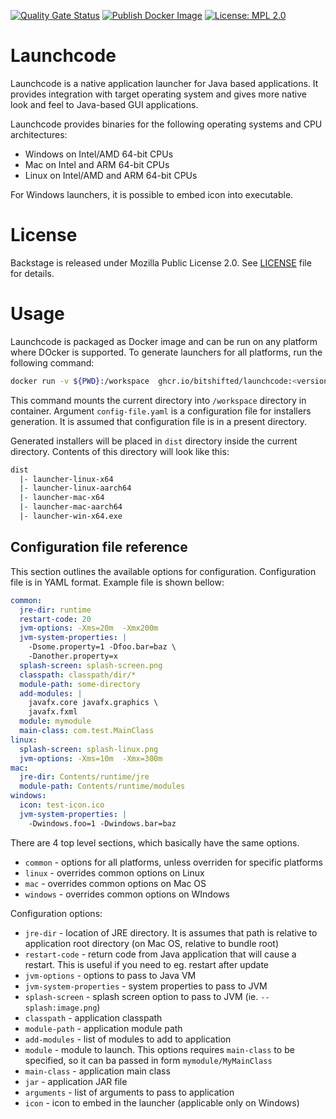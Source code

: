 [![Quality Gate Status](https://sonarcloud.io/api/project_badges/measure?project=bitshifted_launchcode&metric=alert_status)](https://sonarcloud.io/summary/new_code?id=bitshifted_launchcode) 
[![Publish Docker Image](https://github.com/bitshifted/launchcode/actions/workflows/publish-docker-image.yml/badge.svg?branch=master)](https://github.com/bitshifted/launchcode/actions/workflows/publish-docker-image.yml) 
[![License: MPL 2.0](https://img.shields.io/badge/License-MPL_2.0-brightgreen.svg)](https://opensource.org/licenses/MPL-2.0)

# Launchcode

Launchcode is a native application launcher for Java based applications. It provides integration with target 
operating system and gives more native look and feel to Java-based GUI applications.

Launchcode provides binaries for the following operating systems and CPU architectures:
* Windows on Intel/AMD 64-bit CPUs
* Mac on Intel and ARM 64-bit CPUs
* Linux on Intel/AMD and ARM 64-bit CPUs

For Windows launchers, it is possible to embed icon into executable.

# License

Backstage is released under Mozilla Public License 2.0. See [LICENSE](./LICENSE) file for details.

# Usage

Launchcode is packaged as Docker image and can be run on any platform where DOcker is supported. To generate launchers for all platforms, run the following command:

```bash
docker run -v ${PWD}:/workspace  ghcr.io/bitshifted/launchcode:<version> config-file.yaml
```

This command mounts the current directory into `/workspace` directory in container. Argument `config-file.yaml` is a configuration file for installers generation. It is assumed that configuration file is in a present directory.

Generated installers will be placed in `dist` directory inside the current directory. Contents of this directory will look like this:

```bash
dist
  |- launcher-linux-x64
  |- launcher-linux-aarch64
  |- launcher-mac-x64
  |- launcher-mac-aarch64
  |- launcher-win-x64.exe
```

## Configuration file reference

This section outlines the available options for configuration. Configuration file is in YAML format. Example file is shown bellow:

```yaml
common:
  jre-dir: runtime
  restart-code: 20
  jvm-options: -Xms=20m  -Xmx200m
  jvm-system-properties: |
    -Dsome.property=1 -Dfoo.bar=baz \
    -Danother.property=x
  splash-screen: splash-screen.png
  classpath: classpath/dir/*
  module-path: some-directory
  add-modules: |
    javafx.core javafx.graphics \
    javafx.fxml
  module: mymodule
  main-class: com.test.MainClass
linux:
  splash-screen: splash-linux.png
  jvm-options: -Xms=10m  -Xmx=300m
mac:
  jre-dir: Contents/runtime/jre
  module-path: Contents/runtime/modules
windows:
  icon: test-icon.ico
  jvm-system-properties: |
    -Dwindows.foo=1 -Dwindows.bar=baz
```

There are 4 top level sections, which basically have the same options.
* `common` - options for all platforms, unless overriden for specific platforms
* `linux` - overrides common options on Linux
* `mac` - overrides common options on Mac OS
* `windows` - overrides common options on WIndows

Configuration options:
* `jre-dir` - location of JRE directory. It is assumes that path is relative to application root directory (on Mac OS, relative to bundle root)
* `restart-code` - return code from Java application that will cause a restart. This is useful if you need to eg. restart after update
* `jvm-options` - options to pass to Java VM
* `jvm-system-properties` - system properties to pass to JVM
* `splash-screen` - splash screen option to pass to JVM (ie. `--splash:image.png`)
* `classpath` - application classpath
* `module-path` - application module path
* `add-modules` - list of modules to add to application
* `module` - module to launch. This options requires `main-class` to be specified, so it can ba passed in form `mymodule/MyMainClass`
* `main-class` - application main class
* `jar` - application JAR file
* `arguments` - list of arguments to pass to application
* `icon` - icon to embed in the launcher (applicable only on Windows)
